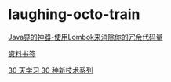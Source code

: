 # laughing-octo-train

[Java界的神器-使用Lombok来消除你的冗余代码量](./java/Java界的神器-使用Lombok来消除你的冗余代码量.md)

[资料书签](./书签.md)

[30 天学习 30 种新技术系列](https://segmentfault.com/a/1190000000349384)
